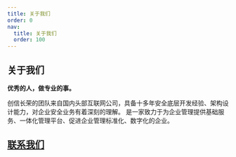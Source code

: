 ```yaml
---
title: 关于我们
order: 0
nav:
  title: 关于我们
  order: 100
---
```


## 关于我们

**优秀的人，做专业的事。**

创信长荣的团队来自国内头部互联网公司，具备十多年安全底层开发经验、架构设计能力，对企业安全业务有着深刻的理解。 是一家致力于为企业管理提供基础服务、一体化管理平台、促进企业管理标准化、数字化的企业。


## [联系我们](mailto://admin@iMonitorSDK.com)

